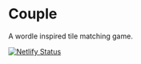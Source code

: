 # Couple

A wordle inspired tile matching game.

[![Netlify Status](https://api.netlify.com/api/v1/badges/bc955283-98a3-462f-a997-ab820efec0f7/deploy-status)](https://app.netlify.com/sites/couple-magnetnet/deploys)
